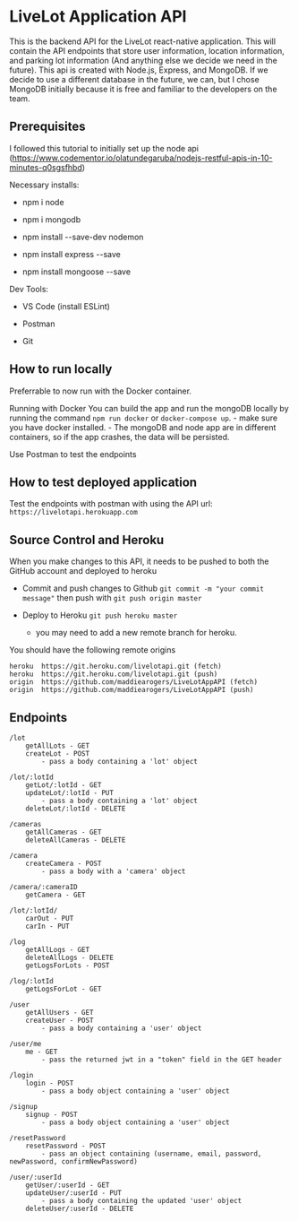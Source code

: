 # LiveLot Application API
This is the backend API for the LiveLot react-native application. This will contain the API endpoints that store user information, location information, and parking lot information (And anything else we decide we need in the future). This api is created with Node.js, Express, and MongoDB. If we decide to use a different database in the future, we can, but I chose MongoDB initially because it is free and familiar to the developers on the team.

## Prerequisites
I followed this tutorial to initially set up the node api (https://www.codementor.io/olatundegaruba/nodejs-restful-apis-in-10-minutes-q0sgsfhbd)


Necessary installs:

- npm i node

- npm i mongodb
  
- npm install --save-dev nodemon
  
- npm install express --save
  
- npm install mongoose --save
  

Dev Tools:

- VS Code (install ESLint)
  
- Postman
  
- Git
  

## How to run locally
Preferrable to now run with the Docker container.
<!-- The first time you run the application, run the command `npm install` to install the necessary node modules

Start the mongoDB server with by running the command `mongod` in the root of the project

In a seperate terminal, start the node service `npm run local`

This runs the script `nodemon server.js` and runs the api on your local machine -->

Running with Docker
You can build the app and run the mongoDB locally by running the command `npm run docker` or `docker-compose up`.
    - make sure you have docker installed.
    - The mongoDB and node app are in different containers, so if the app crashes, the data will be persisted.

Use Postman to test the endpoints

## How to test deployed application
Test the endpoints with postman with using the API url: `https://livelotapi.herokuapp.com`

## Source Control and Heroku
When you make changes to this API, it needs to be pushed to both the GitHub account and deployed to heroku
- Commit and push changes to Github `git commit -m "your commit message"` then push with `git push origin master`
  
- Deploy to Heroku `git push heroku master`
  - you may need to add a new remote branch for heroku.

You should have the following remote origins
```
heroku	https://git.heroku.com/livelotapi.git (fetch)
heroku	https://git.heroku.com/livelotapi.git (push)
origin	https://github.com/maddiearogers/LiveLotAppAPI (fetch)
origin	https://github.com/maddiearogers/LiveLotAppAPI (push)
```

## Endpoints
    /lot
        getAllLots - GET
        createLot - POST
            - pass a body containing a 'lot' object

    /lot/:lotId
        getLot/:lotId - GET
        updateLot/:lotId - PUT
            - pass a body containing a 'lot' object
        deleteLot/:lotId - DELETE

    /cameras
        getAllCameras - GET
        deleteAllCameras - DELETE
    
    /camera
        createCamera - POST
            - pass a body with a 'camera' object

    /camera/:cameraID
        getCamera - GET
    
    /lot/:lotId/
        carOut - PUT
        carIn - PUT
    
    /log
        getAllLogs - GET
        deleteAllLogs - DELETE
        getLogsForLots - POST
    
    /log/:lotId
        getLogsForLot - GET

    /user
        getAllUsers - GET
        createUser - POST
            - pass a body containing a 'user' object

    /user/me
        me - GET 
            - pass the returned jwt in a "token" field in the GET header 

    /login
        login - POST
            - pass a body object containing a 'user' object
    
    /signup
        signup - POST
            - pass a body object containing a 'user' object

    /resetPassword
        resetPassword - POST
            - pass an object containing (username, email, password, newPassword, confirmNewPassword)

    /user/:userId
        getUser/:userId - GET
        updateUser/:userId - PUT
            - pass a body containing the updated 'user' object
        deleteUser/:userId - DELETE
